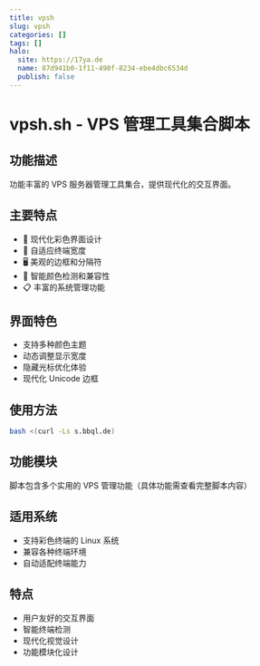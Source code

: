 ```yaml
---
title: vpsh
slug: vpsh
categories: []
tags: []
halo:
  site: https://17ya.de
  name: 87d941b0-1f11-490f-8234-ebe4dbc6534d
  publish: false
---
```

# vpsh.sh - VPS 管理工具集合脚本

## 功能描述
功能丰富的 VPS 服务器管理工具集合，提供现代化的交互界面。

## 主要特点
- 🎨 现代化彩色界面设计
- 📱 自适应终端宽度
- 🖥️ 美观的边框和分隔符
- 🎯 智能颜色检测和兼容性
- 📋 丰富的系统管理功能

## 界面特色
- 支持多种颜色主题
- 动态调整显示宽度
- 隐藏光标优化体验
- 现代化 Unicode 边框

## 使用方法
```bash
bash <(curl -Ls s.bbql.de)
```

## 功能模块
脚本包含多个实用的 VPS 管理功能（具体功能需查看完整脚本内容）

## 适用系统
- 支持彩色终端的 Linux 系统
- 兼容各种终端环境
- 自动适配终端能力

## 特点
- 用户友好的交互界面
- 智能终端检测
- 现代化视觉设计
- 功能模块化设计
